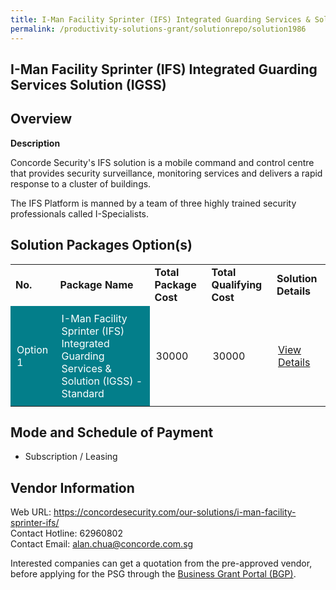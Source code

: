 ```yaml
---
title: I-Man Facility Sprinter (IFS) Integrated Guarding Services & Solution (IGSS)
permalink: /productivity-solutions-grant/solutionrepo/solution1986
---
```


## I-Man Facility Sprinter (IFS) Integrated Guarding Services Solution (IGSS)

## Overview

**Description**

Concorde Security's IFS solution is a mobile command and control centre that provides security surveillance, monitoring services and delivers a rapid response to a cluster of buildings.

The IFS Platform is manned by a team of three highly trained security professionals called I-Specialists.

## Solution Packages Option(s)

<table>
<tr>
<td><b>No.</b></td>
<td><b>Package Name</b></td>
<td><b>Total Package Cost</b></td>
<td><b>Total Qualifying Cost</b></td>
<td><b>Solution Details</b></td>
</tr>
<tr>
<td style='padding: 10px; background-color: #037E8A; color: #FFFFFF;'>Option 1</td>
<td style='padding: 10px; background-color: #037E8A; color: #FFFFFF;'>I-Man Facility Sprinter (IFS) Integrated Guarding Services & Solution (IGSS) - Standard</td>
<td style='padding: 10px;'>30000</td>
<td style='padding: 10px;'>30000</td>
<td style='padding: 10px;'><a href='https://www.gobusiness.gov.sg/images/psg/Concorde_Security_20200212_Desensitised_Annex_3.pdf' target='_blank'>View Details</a></td>
</tr>
</table>

## Mode and Schedule of Payment

 - Subscription / Leasing

## Vendor Information

 Web URL: https://concordesecurity.com/our-solutions/i-man-facility-sprinter-ifs/ <br>Contact Hotline: 62960802 <br>Contact Email: alan.chua@concorde.com.sg <br>

Interested companies can get a quotation from the pre-approved vendor, before applying for the PSG through the <a href='https://www.businessgrants.gov.sg/' target='_blank' rel='noopener'>Business Grant Portal (BGP)</a>.

<script src="/jquery/resize-tables.js"></script>
